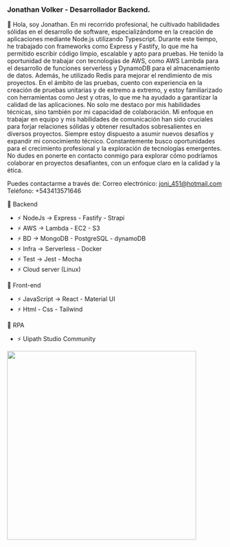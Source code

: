 
### Jonathan Volker - Desarrollador Backend.

🔭 Hola, soy Jonathan. En mi recorrido profesional, he cultivado habilidades sólidas en el desarrollo de software, especializándome en la creación de aplicaciones mediante Node.js utilizando Typescript. Durante este tiempo, he trabajado con frameworks como Express y Fastify, lo que me ha permitido escribir código limpio, escalable y apto para pruebas.
He tenido la oportunidad de trabajar con tecnologías de AWS, como AWS Lambda para el desarrollo de funciones serverless y DynamoDB para el almacenamiento de datos. Además, he utilizado Redis para mejorar el rendimiento de mis proyectos. En el ámbito de las pruebas, cuento con experiencia en la creación de pruebas unitarias y de extremo a extremo, y estoy familiarizado con herramientas como Jest y otras, lo que me ha ayudado a garantizar la calidad de las aplicaciones.
No solo me destaco por mis habilidades técnicas, sino también por mi capacidad de colaboración. Mi enfoque en trabajar en equipo y mis habilidades de comunicación han sido cruciales para forjar relaciones sólidas y obtener resultados sobresalientes en diversos proyectos.
Siempre estoy dispuesto a asumir nuevos desafíos y expandir mi conocimiento técnico. Constantemente busco oportunidades para el crecimiento profesional y la exploración de tecnologías emergentes. No dudes en ponerte en contacto conmigo para explorar cómo podríamos colaborar en proyectos desafiantes, con un enfoque claro en la calidad y la ética.

Puedes contactarme a través de:
Correo electrónico: joni_451@hotmail.com
Teléfono: +543413571646

💬 Backend
- ⚡ NodeJs -> Express - Fastify - Strapi
- ⚡ AWS -> Lambda - EC2 - S3
- ⚡ BD -> MongoDB - PostgreSQL - dynamoDB
- ⚡ Infra -> Serverless - Docker
- ⚡ Test -> Jest - Mocha
- ⚡ Cloud server (Linux)

💬 Front-end
- ⚡ JavaScript -> React - Material UI
- ⚡ Html - Css - Tailwind

💬 RPA
- ⚡ Uipath Studio Community

<p>
  <img height="440" src="https://images.ctfassets.net/aq13lwl6616q/7cS8gBoWulxkWNWEm0FspJ/c7eb42dd82e27279307f8b9fc9b136fa/nodejs_cover_photo_smaller_size.png" />
</p>
